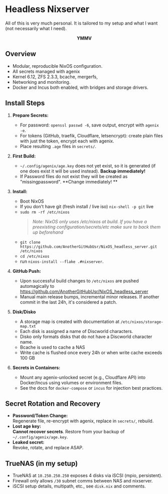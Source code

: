 # Headless Nixserver 

All of this is very much personal. It is tailored to my setup and what I want (not necessarily what I need). 
**<p align="center">YMMV</p>**

## Overview
- Modular, reproducible NixOS configuration.
- All secrets managed with agenix
- Kernel 6.12, ZFS 2.3.3, bcache, mergerfs, 
- Networking and monitoring.
- Docker and Incus both enabled, with bridges and storage drivers.

## Install Steps

1. **Prepare Secrets:**
   - For password: `openssl passwd -6`, save output, encrypt with `agenix -e`.
   - For tokens (GitHub, traefik, Cloudflare, letsencrypt): create plain files with just the token, encrypt each with agenix.
   - Place resulting `.age` files in `secrets/`.

2. **First Build:**
   - `~/.config/agenix/age.key` does not yet exist, so it is generated (if one does exist it will be used instead). **Backup immediately!**
   - If Password files do not exist they will be created as "missingpassword". **Change immediately! **

3. **Install:**
   - Boot NixOS
   - If you don't have git (fresh install / live iso) `nix-shell -p git` live
   - `sudo rm -rf /etc/nixos` 
        > *Note: NixOS only uses /etc/nixos at build. If you have a preexisting configuration/secrets/etc make sure to back them up beforehand*
   - `git clone https://github.com/AnotherGitHubUsr/NixOS_headless_server.git /etc/nixos`
   - `cd /etc/nixos`
   - run `nixos-install --flake .#nixserver`.

4. **GitHub Push:**
   - Upon successful build changes to `/etc/nixos` are pushed automagically to https://github.com/AnotherGitHubUsr/NixOS_headless_server
   - Manual main release bumps, incremental minor releases. If another commit in the last 24h, it's considered a patch.

5. **Disk/Disko**
   - A storage map is created with documentation at `/etc/nixos/storage-map.txt`
   - Each disk is assigned a name of Discworld characters. 
   - Disko only formats disks that do not have a Discworld character name.
   - Bcache is used to cache a NAS
   - Write cache is flushed once every 24h or when write cache exceeds 100 GB

6. **Secrets in Containers:**
   - Mount any agenix-unlocked secret (e.g., Cloudflare API) into Docker/Incus using volumes or environment files.
   - See the docs for `docker-compose` or `incus` for injection best practices.

## Secret Rotation and Recovery

- **Password/Token Change:**  
  Regenerate file, re-encrypt with agenix, replace in `secrets/`, rebuild.
- **Lost age key:**  
  **Cannot recover secrets**. Restore from your backup of `~/.config/agenix/age.key`.
- **Leaked secret:**  
  Revoke, rotate, and replace ASAP.

## TrueNAS (in my setup)

- TrueNAS at `10.250.250.250` exposes 4 disks via iSCSI (mpio, persistent).
- Firewall only allows `/30` subnet comms between NAS and nixserver.
- iSCSI setup details, multipath, etc., see `disk.nix` and comments.

